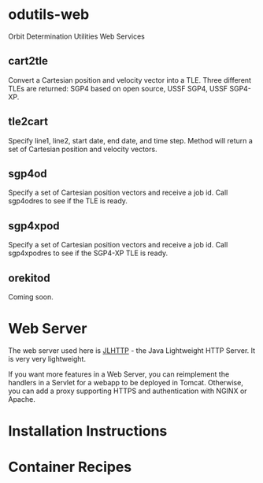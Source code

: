 # odutils-web
Orbit Determination Utilities Web Services

## cart2tle
Convert a Cartesian position and velocity vector into a TLE.  Three different TLEs are returned: SGP4 based on open source, USSF SGP4, USSF SGP4-XP.

## tle2cart
Specify line1, line2, start date, end date, and time step.  Method will return a set of Cartesian position and velocity vectors.

## sgp4od
Specify a set of Cartesian position vectors and receive a job id.  Call sgp4odres to see if the TLE is ready.

## sgp4xpod
Specify a set of Cartesian position vectors and receive a job id.  Call sgp4xpodres to see if the SGP4-XP TLE is ready.

## orekitod
Coming soon.

# Web Server
The web server used here is [JLHTTP](https://www.freeutils.net/source/jlhttp/) - the Java Lightweight HTTP Server.  It is very very lightweight.

If you want more features in a Web Server, you can reimplement the handlers in a Servlet for a webapp to be deployed in Tomcat.  Otherwise, you can add a proxy supporting HTTPS and authentication with NGINX or Apache.

# Installation Instructions


# Container Recipes
